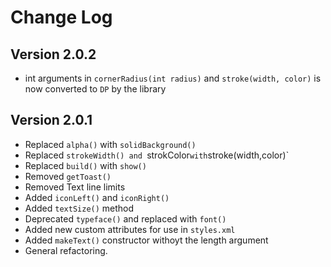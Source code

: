 Change Log
==========

Version 2.0.2
----------------------------
* int arguments in `cornerRadius(int radius)` and `stroke(width, color)` is now converted to `DP` by the library

Version 2.0.1
----------------------------

* Replaced `alpha()` with `solidBackground()`
* Replaced `strokeWidth() and `strokColor` with `stroke(width,color)`
* Replaced `build()` with `show()`
* Removed `getToast()`
* Removed Text line limits
* Added `iconLeft()` and `iconRight()`
* Added `textSize()` method
* Deprecated `typeface()` and replaced with `font()`
* Added new custom attributes for use in `styles.xml`
* Added `makeText()` constructor withoyt the length argument
* General refactoring.
